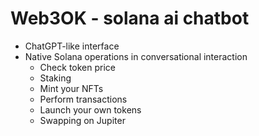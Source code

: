 # Web3OK - solana ai chatbot

- ChatGPT-like interface
- Native Solana operations in conversational interaction
  - Check token price
  - Staking
  - Mint your NFTs
  - Perform transactions
  - Launch your own tokens
  - Swapping on Jupiter
